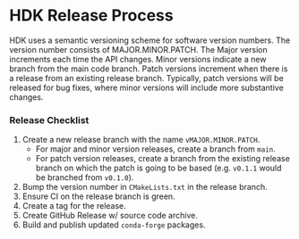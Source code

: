 # HDK Release Process

HDK uses a semantic versioning scheme for software version numbers. The version number consists of MAJOR.MINOR.PATCH. The Major version increments each time the API changes. Minor versions indicate a new branch from the main code branch. Patch versions increment when there is a release from an existing release branch. Typically, patch versions will be released for bug fixes, where minor versions will include more substantive changes. 

### Release Checklist

1. Create a new release branch with the name `vMAJOR.MINOR.PATCH`.
    * For major and minor version releases, create a branch from `main`.
    * For patch version releases, create a branch from the existing release branch on which the patch is going to be based (e.g. `v0.1.1` would be branched from `v0.1.0`).
2. Bump the version number in `CMakeLists.txt` in the release branch.
3. Ensure CI on the release branch is green.
4. Create a tag for the release. 
5. Create GitHub Release w/ source code archive. 
6. Build and publish updated `conda-forge` packages.
